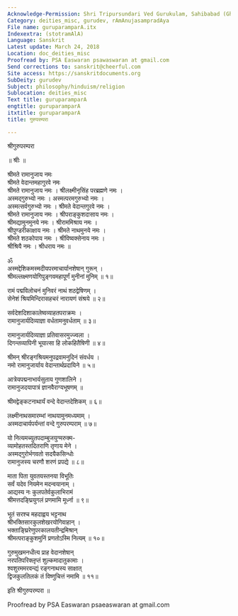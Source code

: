 ```yaml
---
Acknowledge-Permission: Shri Tripursundari Ved Gurukulam, Sahibabad (Ghaziabad), UP
Category: deities_misc, gurudev, rAmAnujasampradAya
File name: guruparamparA.itx
Indexextra: (stotramAlA)
Language: Sanskrit
Latest update: March 24, 2018
Location: doc_deities_misc
Proofread by: PSA Easwaran psawaswaran at gmail.com
Send corrections to: sanskrit@cheerful.com
Site access: https://sanskritdocuments.org
SubDeity: gurudev
Subject: philosophy/hinduism/religion
Sublocation: deities_misc
Text title: guruparamparA
engtitle: guruparamparA
itxtitle: guruparamparA
title: गुरुपरम्परा

---
```

  
 श्रीगुरुपरम्परा   
  
 ॥ श्रीः ॥  
  
श्रीमते रामानुजाय नमः  
श्रीमते वेदान्तमहागुरवे नमः  
श्रीमते रामानुजाय नमः । श्रीलक्ष्मीनृसिंह परब्रह्मणे नमः ।  
अस्मद्गुरुभ्यो नमः । अस्मत्परमगुरुभ्यो नमः ।  
अस्मत्सर्वगुरुभ्यो नमः । श्रीमते वेदान्तगुरवे नमः ।  
श्रीमते रामानुजाय नमः । श्रीपराङ्कुशदासाय नमः ।  
श्रीमद्यामुनमुनये नमः । श्रीराममिश्राय नमः ।  
श्रीपुण्डरीकाक्षाय नमः । श्रीमते नाथमुनये नमः ।  
श्रीमते शठकोपाय नमः । श्रीविष्वक्सेनाय नमः ।  
श्रीश्रियै नमः । श्रीधराय नमः ॥  
  
ॐ  
अस्मद्देशिकमस्मदीयपरमाचार्यानशेषान् गुरून् ।  
श्रीमल्लक्ष्मणयोगिपुङ्गवमहापूर्णं मुनीनां मुनिम् ॥ १॥  
  
रामं पद्मविलोचनं मुनिवरं नाथं शठद्वेषिणम् ।  
सेनेशं श्रियमिन्दिरासहचरं नारायणं संश्रये ॥ २॥  
  
सर्वदेशदिशाकालेष्वव्याहतपराक्रमः ।  
रामानुजार्यदिव्याज्ञा वर्धतामनुवर्धताम् ॥ ३॥  
  
रामानुजार्यदिव्याज्ञा प्रतिवासरमुज्ज्वला ।  
दिगन्तव्यापिनी भूयात्सा हि लोकहितैषिणी ॥ ४॥  
  
श्रीमन् श्रीरङ्गश्रियमनुपद्रवामनुदिनं संवर्धय ।  
नमो रामानुजार्याय वेदान्तार्थप्रदायिने ॥ ५॥  
  
आत्रेयपद्मनाभार्यसुताय गुणशालिने ।  
रामानुजदयापात्रं ज्ञानवैराग्यभूषणम् ॥  
  
श्रीमद्वेङ्कटनाथार्यं वन्दे वेदान्तदेशिकम् ॥ ६॥  
  
लक्ष्मीनाथसमारम्भां नाथयामुनमध्यमाम् ।  
अस्मदाचार्यपर्यन्तां वन्दे गुरुपरम्पराम् ॥ ७॥  
  
यो नित्यमच्युतपदाम्बुजयुग्मरुक्म-  
व्यामोहतस्तदितराणि तृणाय मेने ।  
अस्मद्गुरोर्भगवतो सदयैकसिन्धोः  
रामानुजस्य चरणौ शरणं प्रपद्ये ॥ ८॥  
  
माता पिता युवतयस्तनया विभूतिः  
सर्वं यदेव नियमेन मदन्वयानाम् ।  
आद्यस्य नः कुलपतेर्वकुलाभिरामं  
श्रीमत्तदङ्घ्रियुगलं प्रणमामि मूर्ध्ना ॥ ९॥  
  
भूतं सरश्च महदाह्वय भट्टनाथ  
श्रीभक्तिसारकुलशेखरयोगिवाहान् ।  
भक्ताङ्घ्रिरेणुपरकालयतीन्द्रमिश्रान्  
श्रीमत्पराङ्कुशमुनिं प्रणतोऽस्मि नित्यम् ॥ १०॥  
  
गुरुमुखमनधीत्य प्राह वेदानशेषान्  
नरपतिपरिक्लृप्तं शुल्कमादातुकामाः ।  
श्वशुरममरवन्द्यं रङ्गनाथस्य साक्षात्  
द्विजकुलतिलकं तं विष्णुचित्तं नमामि ॥ ११॥  
  
इति श्रीगुरुपरम्परा ॥  
  
  
Proofread by PSA Easwaran psaeaswaran at gmail.com  
  
